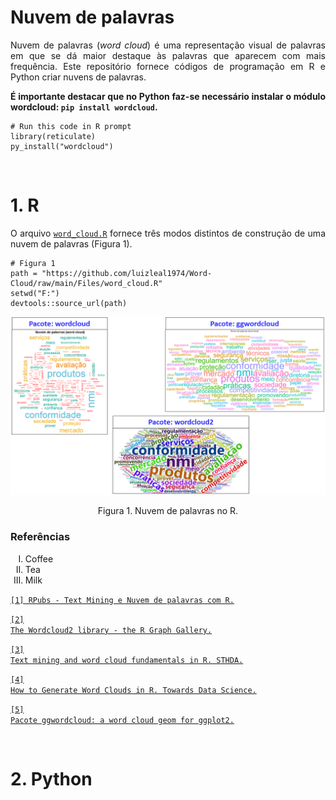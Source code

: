 # Nuvem de palavras
<p align="justify">Nuvem de palavras (<i>word cloud</i>) é uma representação visual de palavras em que se dá maior destaque às palavras que aparecem com mais frequência. Este repositório fornece códigos de programação em R e Python criar nuvens de palavras.</p>

<p align="justify"><b>É importante destacar que no Python faz-se necessário instalar o módulo wordcloud: <code>pip install wordcloud</code>.</b></p>

```{r}
# Run this code in R prompt
library(reticulate)
py_install("wordcloud")
```

</br>

# 1. R

<p align="justify">O arquivo <a target='_blank' rel='noopener noreferrer' href='https://github.com/luizleal1974/Word-Cloud/blob/main/Files/word_cloud.R'><code>word_cloud.R</code></a> fornece três modos distintos de construção de uma nuvem de palavras (Figura 1).</p>

```{r}
# Figura 1
path = "https://github.com/luizleal1974/Word-Cloud/raw/main/Files/word_cloud.R"
setwd("F:")
devtools::source_url(path)
```

<p align="center"><img src="/Files/word_cloud_R.png" alt="Drawing"/></p>

<div align="center">Figura 1. Nuvem de palavras no R.</div>


<p align="justify"></p>

### Referências

<ol type="I">
  <li>Coffee</li>
  <li>Tea</li>
  <li>Milk</li>
</ol>


<p align="justify">
<a target='_blank' rel='noopener noreferrer' href='https://rpubs.com/amrofi/word_cloud_with_R_Mateus'><code>[1] RPubs - Text Mining e Nuvem de palavras com R.</code></a>

<a target='_blank' rel='noopener noreferrer' href='https://r-graph-gallery.com/196-the-wordcloud2-library.html'><code>[2] The Wordcloud2 library - the R Graph Gallery.</code></a>

<a target='_blank' rel='noopener noreferrer' href='http://www.sthda.com/english/wiki/text-mining-and-word-cloud-fundamentals-in-r-5-simple-steps-you-should-know'><code>[3] Text mining and word cloud fundamentals in R. STHDA.</code></a>

<a target='_blank' rel='noopener noreferrer' href='https://towardsdatascience.com/create-a-word-cloud-with-r-bde3e7422e8a'><code>[4] How to Generate Word Clouds in R. Towards Data Science.</code></a>

<a target='_blank' rel='noopener noreferrer' href='https://cran.r-project.org/web/packages/ggwordcloud/vignettes/ggwordcloud.html'><code>[5] Pacote ggwordcloud: a word cloud geom for ggplot2.</code></a>
</p>


</br>

# 2. Python
